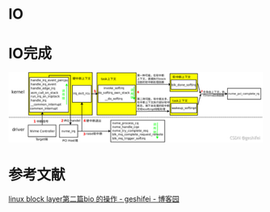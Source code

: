 # IO

# IO完成

![](io.assets/76bd8fe21fd69fbd68cb8061c631030ea0d57df8.png)

# 参考文献

[linux block layer第二篇bio 的操作 - geshifei - 博客园](https://www.cnblogs.com/kernel-dev/p/17306812.html)
